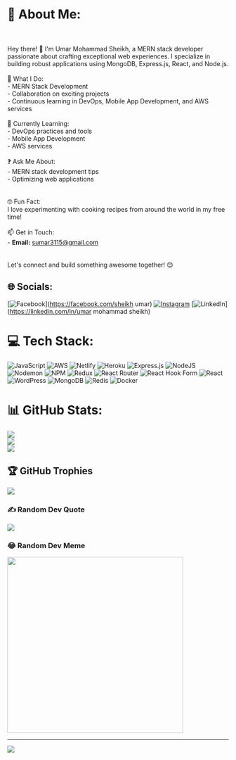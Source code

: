 # 💫 About Me:
<br><br>Hey there! 👋 I'm Umar Mohammad Sheikh, a MERN stack developer passionate about crafting exceptional web experiences. I specialize in building robust applications using MongoDB, Express.js, React, and Node.js.<br><br> 💼 What I Do:<br>- MERN Stack Development<br>- Collaboration on exciting projects<br>- Continuous learning in DevOps, Mobile App Development, and AWS services<br><br>🌱 Currently Learning:<br>- DevOps practices and tools<br>- Mobile App Development<br>- AWS services<br><br>❓ Ask Me About:<br>- MERN stack development tips<br>- Optimizing web applications<br><br><br> 🤓 Fun Fact:<br>I love experimenting with cooking recipes from around the world in my free time!<br><br> 📫 Get in Touch:<br>- **Email:** sumar3115@gmail.com<br><br><br>Let's connect and build something awesome together! 😊<br>


## 🌐 Socials:
[![Facebook](https://img.shields.io/badge/Facebook-%231877F2.svg?logo=Facebook&logoColor=white)](https://facebook.com/sheikh umar) [![Instagram](https://img.shields.io/badge/Instagram-%23E4405F.svg?logo=Instagram&logoColor=white)](https://instagram.com/s.umar122) [![LinkedIn](https://img.shields.io/badge/LinkedIn-%230077B5.svg?logo=linkedin&logoColor=white)](https://linkedin.com/in/umar mohammad sheikh) 

# 💻 Tech Stack:
![JavaScript](https://img.shields.io/badge/javascript-%23323330.svg?style=for-the-badge&logo=javascript&logoColor=%23F7DF1E) ![AWS](https://img.shields.io/badge/AWS-%23FF9900.svg?style=for-the-badge&logo=amazon-aws&logoColor=white) ![Netlify](https://img.shields.io/badge/netlify-%23000000.svg?style=for-the-badge&logo=netlify&logoColor=#00C7B7) ![Heroku](https://img.shields.io/badge/heroku-%23430098.svg?style=for-the-badge&logo=heroku&logoColor=white) ![Express.js](https://img.shields.io/badge/express.js-%23404d59.svg?style=for-the-badge&logo=express&logoColor=%2361DAFB) ![NodeJS](https://img.shields.io/badge/node.js-6DA55F?style=for-the-badge&logo=node.js&logoColor=white) ![Nodemon](https://img.shields.io/badge/NODEMON-%23323330.svg?style=for-the-badge&logo=nodemon&logoColor=%BBDEAD) ![NPM](https://img.shields.io/badge/NPM-%23CB3837.svg?style=for-the-badge&logo=npm&logoColor=white) ![Redux](https://img.shields.io/badge/redux-%23593d88.svg?style=for-the-badge&logo=redux&logoColor=white) ![React Router](https://img.shields.io/badge/React_Router-CA4245?style=for-the-badge&logo=react-router&logoColor=white) ![React Hook Form](https://img.shields.io/badge/React%20Hook%20Form-%23EC5990.svg?style=for-the-badge&logo=reacthookform&logoColor=white) ![React](https://img.shields.io/badge/react-%2320232a.svg?style=for-the-badge&logo=react&logoColor=%2361DAFB) ![WordPress](https://img.shields.io/badge/WordPress-%23117AC9.svg?style=for-the-badge&logo=WordPress&logoColor=white) ![MongoDB](https://img.shields.io/badge/MongoDB-%234ea94b.svg?style=for-the-badge&logo=mongodb&logoColor=white) ![Redis](https://img.shields.io/badge/redis-%23DD0031.svg?style=for-the-badge&logo=redis&logoColor=white) ![Docker](https://img.shields.io/badge/docker-%230db7ed.svg?style=for-the-badge&logo=docker&logoColor=white)
# 📊 GitHub Stats:
![](https://github-readme-stats.vercel.app/api?username=sheikhumar122&theme=dark&hide_border=false&include_all_commits=false&count_private=false)<br/>
![](https://github-readme-streak-stats.herokuapp.com/?user=sheikhumar122&theme=dark&hide_border=false)<br/>
![](https://github-readme-stats.vercel.app/api/top-langs/?username=sheikhumar122&theme=dark&hide_border=false&include_all_commits=false&count_private=false&layout=compact)

## 🏆 GitHub Trophies
![](https://github-profile-trophy.vercel.app/?username=sheikhumar122&theme=radical&no-frame=false&no-bg=true&margin-w=4)

### ✍️ Random Dev Quote
![](https://quotes-github-readme.vercel.app/api?type=horizontal&theme=radical)

### 😂 Random Dev Meme
<img src='https://randommeme-five.vercel.app/' style="height: 400px;"/>

---
[![](https://visitcount.itsvg.in/api?id=sheikhumar122&icon=0&color=0)](https://visitcount.itsvg.in)

<!-- Proudly created with GPRM ( https://gprm.itsvg.in ) -->
